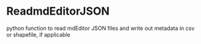 # ReadmdEditorJSON
python function to read mdEditor JSON files and write out metadata in csv or shapefile, if applicable
